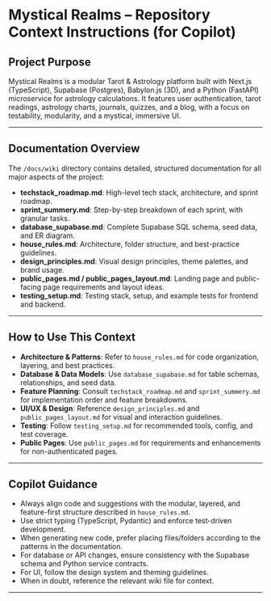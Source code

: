 # Mystical Realms – Repository Context Instructions (for Copilot)

## Project Purpose

Mystical Realms is a modular Tarot & Astrology platform built with Next.js (TypeScript), Supabase (Postgres), Babylon.js (3D), and a Python (FastAPI) microservice for astrology calculations. It features user authentication, tarot readings, astrology charts, journals, quizzes, and a blog, with a focus on testability, modularity, and a mystical, immersive UI.

---

## Documentation Overview

The `/docs/wiki` directory contains detailed, structured documentation for all major aspects of the project:

- **techstack_roadmap.md**: High-level tech stack, architecture, and sprint roadmap.
- **sprint_summery.md**: Step-by-step breakdown of each sprint, with granular tasks.
- **database_supabase.md**: Complete Supabase SQL schema, seed data, and ER diagram.
- **house_rules.md**: Architecture, folder structure, and best-practice guidelines.
- **design_principles.md**: Visual design principles, theme palettes, and brand usage.
- **public_pages.md / public_pages_layout.md**: Landing page and public-facing page requirements and layout ideas.
- **testing_setup.md**: Testing stack, setup, and example tests for frontend and backend.

---

## How to Use This Context

- **Architecture & Patterns**: Refer to `house_rules.md` for code organization, layering, and best practices.
- **Database & Data Models**: Use `database_supabase.md` for table schemas, relationships, and seed data.
- **Feature Planning**: Consult `techstack_roadmap.md` and `sprint_summery.md` for implementation order and feature breakdowns.
- **UI/UX & Design**: Reference `design_principles.md` and `public_pages_layout.md` for visual and interaction guidelines.
- **Testing**: Follow `testing_setup.md` for recommended tools, config, and test coverage.
- **Public Pages**: Use `public_pages.md` for requirements and enhancements for non-authenticated pages.

---

## Copilot Guidance

- Always align code and suggestions with the modular, layered, and feature-first structure described in `house_rules.md`.
- Use strict typing (TypeScript, Pydantic) and enforce test-driven development.
- When generating new code, prefer placing files/folders according to the patterns in the documentation.
- For database or API changes, ensure consistency with the Supabase schema and Python service contracts.
- For UI, follow the design system and theming guidelines.
- When in doubt, reference the relevant wiki file for context.

---
